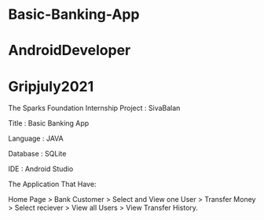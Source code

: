 # Basic-Banking-App
# AndroidDeveloper
# Gripjuly2021

The Sparks Foundation Internship Project : SivaBalan

Title    : Basic Banking App  

Language : JAVA

Database : SQLite

IDE      : Android Studio

The Application That Have:

Home Page > Bank Customer > Select and View one User > Transfer Money > Select reciever > View all Users > View Transfer History.
